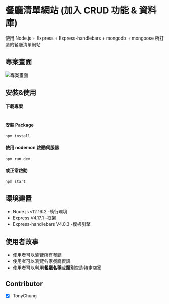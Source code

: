 # 餐廳清單網站 (加入 CRUD 功能 & 資料庫)

使用 Node.js + Express + Express-handlebars + mongodb + mongoose 所打造的餐廳清單網站

## 專案畫面

![專案畫面]()

## 安裝&使用

#### 下載專案

```

```

#### 安裝 Package

```
npm install
```

#### 使用 nodemon 啟動伺服器

```
npm run dev
```

#### 或正常啟動

```
npm start
```

## 環境建置

- Node.js v12.16.2 -執行環境
- Express V4.17.1 -框架
- Express-handlebars V4.0.3 -模板引擎

## 使用者故事

- 使用者可以瀏覽所有餐廳
- 使用者可以瀏覽各家餐廳資訊
- 使用者可以利用**餐廳名稱**或**類別**查詢特定店家

## Contributor

- [x] TonyChung
